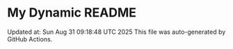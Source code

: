 # My Dynamic README
Updated at: Sun Aug 31 09:18:48 UTC 2025
This file was auto-generated by GitHub Actions.
